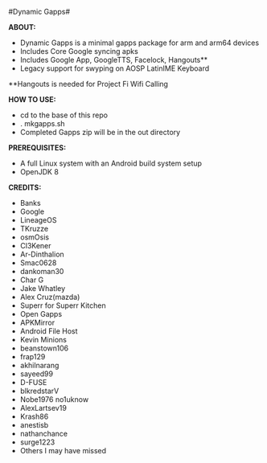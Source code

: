 #Dynamic Gapps#

**ABOUT:**
* Dynamic Gapps is a minimal gapps package for arm and arm64 devices
* Includes Core Google syncing apks
* Includes Google App, GoogleTTS, Facelock, Hangouts**
* Legacy support for swyping on AOSP LatinIME Keyboard

**Hangouts is needed for Project Fi Wifi Calling

**HOW TO USE:**
* cd to the base of this repo
* . mkgapps.sh
* Completed Gapps zip will be in the out directory

**PREREQUISITES:**
* A full Linux system with an Android build system setup
* OpenJDK 8

**CREDITS:**
* Banks
* Google
* LineageOS
* TKruzze
* osmOsis
* Cl3Kener
* Ar-Dinthalion
* Smac0628
* dankoman30
* Char G
* Jake Whatley
* Alex Cruz(mazda)
* Superr for Superr Kitchen
* Open Gapps
* APKMirror
* Android File Host
* Kevin Minions
* beanstown106
* frap129
* akhilnarang
* sayeed99
* D-FUSE
* blkredstarV
* Nobe1976 no1uknow
* AlexLartsev19
* Krash86
* anestisb
* nathanchance
* surge1223
* Others I may have missed
